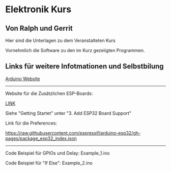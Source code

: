 # Elektronik Kurs
## Von Ralph und Gerrit

Hier sind die Unterlagen zu dem Veranstalteten Kurs

Vornehmlich die Software zu den im Kurz gezeiigten Programmen.

## Links für weitere Infotmationen und Selbstbilung

[Arduino Website](www.arduino.cc)

-----------------------------------------------------------------------------------------------


Website für die Zusätzlichen ESP-Boards:

[LINK](https://github.com/sidharthmohannair/Tutorial-ESP32-C3-Super-Mini)

Siehe "Getting Startet" unter "3. Add ESP32 Board Support"

Link für die Preferences:

https://raw.githubusercontent.com/espressif/arduino-esp32/gh-pages/package_esp32_index.json


-----------------------------------------------------------------------------------------------


Code Beispiel für GPIOs und Delay: Example_1.ino

Code Beispiel für "If Else": Example_2.ino